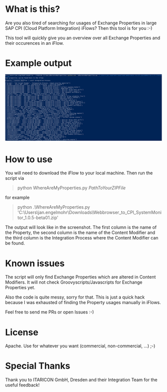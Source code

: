 # What is this?
Are you also tired of searching for usages of Exchange Properties in large SAP CPI (Cloud Platform Integration) iFlows?
Then this tool is for you :-)

This tool will quickly give you an overview over all Exchange Properties and their occurences in an iFlow.

# Example output

![UsageImage](Usage.png)

# How to use
You will need to download the iFlow to your local machine. 
Then run the script via
> python WhereAreMyProperties.py *PathToYourZIPFile*

for example

> python .\WhereAreMyProperties.py 'C:\Users\jan.engelmohr\Downloads\Webbrowser_to_CPI_SystemMonitor_1.0.5-beta01.zip'

The output will look like in the screenshot. The first column is the name of the Property, the second column is the name of the Content Modifier and the third column is the Integration Process where the Content Modifier can be found.


# Known issues
The script will only find Exchange Properties which are altered in Content Modifiers. It will not check Groovyscripts/Javascripts for Exchange Properties yet.

Also the code is quite messy, sorry for that. This is just a quick hack because I was exhausted of finding the Property usages manually in iFlows.

Feel free to send me PRs or open Issues :-)

# License
Apache. Use for whatever you want (commercial, non-commercial, ...) ;-)

# Special Thanks
Thank you to ITARICON GmbH, Dresden and their Integration Team for the useful feedback!

